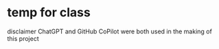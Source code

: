 # temp for class
 
disclaimer ChatGPT and GitHub CoPilot were both used in the making of this project
